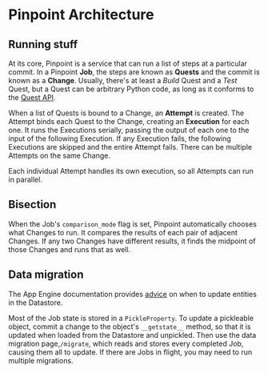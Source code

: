 # Pinpoint Architecture

## Running stuff

At its core, Pinpoint is a service that can run a list of steps at a particular commit. In a Pinpoint **Job**, the steps are known as **Quests** and the commit is known as a **Change**. Usually, there's at least a *Build* Quest and a *Test* Quest, but a Quest can be arbitrary Python code, as long as it conforms to the [Quest API](quest/README.md).

When a list of Quests is bound to a Change, an **Attempt** is created. The Attempt binds each Quest to the Change, creating an **Execution** for each one. It runs the Executions serially, passing the output of each one to the input of the following Execution. If any Execution fails, the following Executions are skipped and the entire Attempt fails. There can be multiple Attempts on the same Change.

Each individual Attempt handles its own execution, so all Attempts can run in parallel.

## Bisection

When the Job's `comparison_mode` flag is set, Pinpoint automatically chooses what Changes to run. It compares the results of each pair of adjacent Changes. If any two Changes have different results, it finds the midpoint of those Changes and runs that as well.

## Data migration

The App Engine documentation provides [advice](https://cloud.google.com/appengine/articles/update_schema) on when to update entities in the Datastore.

Most of the Job state is stored in a `PickleProperty`. To update a pickleable object, commit a change to the object's `__getstate__` method, so that it is updated when loaded from the Datastore and unpickled. Then use the data migration page,`/migrate`, which reads and stores every completed Job, causing them all to update. If there are Jobs in flight, you may need to run multiple migrations.
